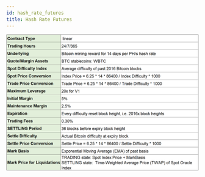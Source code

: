 ```yaml
---
id: hash_rate_futures
title: Hash Rate Futures
---
```



![img](../static/img/hash_rate_futures_specs.png)